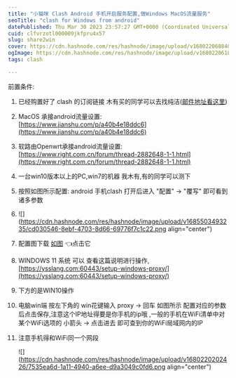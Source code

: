 ```yaml
---
title: "小猫咪 Clash Android 手机开启服务配置,做Windows MacOS流量服务"
seoTitle: "clash for Windows from android"
datePublished: Thu Mar 30 2023 23:57:27 GMT+0000 (Coordinated Universal Time)
cuid: clfvrzotl000009jkfpru4x57
slug: share2win
cover: https://cdn.hashnode.com/res/hashnode/image/upload/v1680220688400/cb87064e-2e73-42db-b9d4-91ac5f57bc18.webp
ogImage: https://cdn.hashnode.com/res/hashnode/image/upload/v1680220618339/389c080e-292e-4b54-86ed-939ed26e9f7e.webp
tags: clash

---
```


前置条件:

1. 已经购置好了 clash 的订阅链接 木有买的同学可以去找纯洁([邮件地址看这里](https://blog.grpchub.cc/11))
    
2. MacOS 承接android流量设置: [https://www.jianshu.com/p/a40b4e18ddc6](https://www.jianshu.com/p/a40b4e18ddc6)
    
3. 软路由Openwrt承接android流量设置: [https://www.right.com.cn/forum/thread-2882648-1-1.html](https://www.right.com.cn/forum/thread-2882648-1-1.html)
    
4. 一台win10版本以上的PC,win7的机器 我木有,有的同学可以测下
    
5. 按照如图所示配置: android 手机clash 打开后进入 "配置" -&gt; "覆写" 即可看到诸多参数
    
6. ![](https://cdn.hashnode.com/res/hashnode/image/upload/v1685503493235/cd030546-8ebf-4703-8d66-69776f7c1c22.png align="center")
    
7. 配置图下载 [如图](https://grpc-generic.pkg.coding.net/a0/pub/clash-android-share-config-Screenshot_2023-03-31-07-15-31-077_Clash.png?version=v1) 👈点击它
    
8. WINDOWS 11 系统 可以 查看这篇说明进行操作, [https://ysslang.com:60443/setup-windows-proxy/](https://ysslang.com:60443/setup-windows-proxy/)
    
9. 下方的是WIN10操作
    
10. 电脑win端 按左下角的 win花键输入 proxy -&gt; 回车 如图所示 配置对应的参数后点击保存,注意这个IP地址得要是你手机的ip哦 ,一般的手机在WiFi清单中对某个WiFi选项的 小箭头 -&gt; 点击进去 即可查到你的WiFi局域网内的IP
    
11. 注意手机得和WiFi同一个网段
    
    ![](https://cdn.hashnode.com/res/hashnode/image/upload/v1680220202426/7535ea6d-1a11-4940-a6ee-d9a3049c0fd6.png align="center")